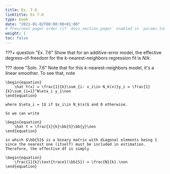 ```yaml
---
title: Ex. 7.6
linktitle: Ex 7.6
type: book
date: "2021-01-02T00:00:00+01:00"
# Prev/next pager order (if `docs_section_pager` enabled in `params.toml`)
weight: 1
toc: false
---
```


???+ question "Ex. 7.6"
    Show that for an additive-error model, the effective degrees-of-freedom for the $k$-nearest-neighbors regression fit is $N/k$.

??? done "Soln. 7.6"
    Note that for this $k$-nearest-neighbors model, it's a linear smoother. To see that, note

	\begin{equation}
		\hat Y(x) = \frac{1}{k}\sum_{i: x_i\in N_k(x)}y_i = \frac{1}{k}\sum_{i=1}^N\eta_i y_i\non
	\end{equation} 

    where $\eta_i = 1$ if $x_i\in N_k(x)$ and 0 otherwise.

	So we can write

    \begin{equation}
	  	\hat Y = \frac{1}{k}\bb{S}\bb{y}\non
    \end{equation}  

	in which $\bb{S}$ is a binary matrix with diagonal elements being 1 since the nearest one (itself) must be included in estimation.
	Therefore, the effective df is simply

    \begin{equation}
		\frac{1}{k}\text{trace}(\bb{S}) = \frac{N}{k}.\non
	\end{equation}